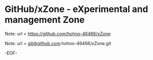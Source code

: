 # GitHub/xZone - eXperimental and management Zone

<!---
====

## Overview

xZone中のフォルダ/ファイルについての一般的な情報提供する．

Providing general information for the files and folders in the "xZone".

## Description

See 00README.txt

## Requirement

none.

## Usage

none.

## Installation

none.

## References

none.

## Licence

undefined.

## Author

[hohno-46466](https://github.com/hohno-46466) (@hohno_at_kuimc)

# See Also

See also 00README.txt, if prepared.

Mon Aug  5 06:21:27 JST 2019
Wed Aug 21 23:17:58 JST 2019

-->

Note: 	url = https://github.com/hohno-46466/xZone

Note:   url = git@github.com:hohno-46466/xZone.git

-EOF-
